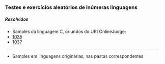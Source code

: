 ### Testes e exercícios aleatórios de inúmeras linguagens
##### Resolvidos
- Samples da linguagem C, oriundos do URI OnlineJudge:
- [1035](https://www.urionlinejudge.com.br/judge/pt/problems/view/1035)
- [1037](https://www.urionlinejudge.com.br/judge/pt/problems/view/1037)

-------------------------------------

- Samples em linguagens originárias, nas pastas correspondentes
